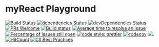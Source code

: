 # myReact Playground

[![Build Status](https://travis-ci.org/MohammedFaragallah/React.svg?branch=master)](https://travis-ci.org/MohammedFaragallah/React)
[![dependencies Status](https://david-dm.org/MohammedFaragallah/React/status.svg)](https://david-dm.org/MohammedFaragallah/React)
[![devDependencies Status](https://david-dm.org/MohammedFaragallah/React/dev-status.svg)](https://david-dm.org/MohammedFaragallah/React?type=dev)
[![PRs Welcome](https://img.shields.io/badge/PRs-welcome-brightgreen.svg?style=flat-square)](http://makeapullrequest.com)
[![Build status](https://ci.appveyor.com/api/projects/status/f5qh6qkjk0y9ymqr?svg=true)](https://ci.appveyor.com/project/MohammedFaragallah/react)
[![Average time to resolve an issue](http://isitmaintained.com/badge/resolution/MohammedFaragallah/React.svg)](http://isitmaintained.com/project/MohammedFaragallah/React 'Average time to resolve an issue')
[![Percentage of issues still open](http://isitmaintained.com/badge/open/MohammedFaragallah/React.svg)](http://isitmaintained.com/project/MohammedFaragallah/React 'Percentage of issues still open')
[![code style: prettier](https://img.shields.io/badge/code_style-prettier-ff69b4.svg?style=flat-square)](https://github.com/prettier/prettier)
[![codecov](https://codecov.io/gh/MohammedFaragallah/React/branch/master/graph/badge.svg)](https://codecov.io/gh/MohammedFaragallah/React)
[![](https://tokei.rs/b1/github/MohammedFaragallah/React?category=lines)](https://github.com/Aaronepower/tokei).
[![HitCount](http://hits.dwyl.io/mohammedfaragallah/React.svg)](http://hits.dwyl.io/mohammedfaragallah/React)
[![CII Best Practices](https://bestpractices.coreinfrastructure.org/projects/2232/badge)](https://bestpractices.coreinfrastructure.org/projects/2232)
